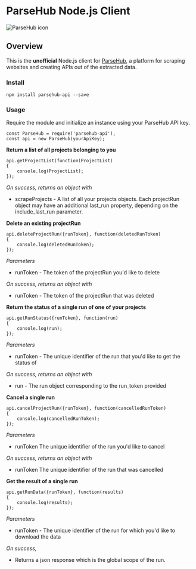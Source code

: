 # ParseHub Node.js Client

![ParseHub icon](https://www.parsehub.com/static/images/parsehub_logo2.svg)

## Overview

This is the **unofficial** Node.js client for [ParseHub](https://www.parsehub.com/), a platform for scraping websites and creating APIs out of the extracted data.

### Install

    npm install parsehub-api --save

### Usage

Require the module and initialize an instance using your ParseHub API key.

    const ParseHub = require('parsehub-api'),
    const api = new ParseHub(yourApiKey);

**Return a list of all projects belonging to you**

```
api.getProjectList(function(ProjectList)
{
	console.log(ProjectList);
});
```

*On success, returns an object with*

* scrapeProjects - A list of all your projects objects. Each projectRun object may have an additional last_run property, depending on the include_last_run parameter.

**Delete an existing projectRun**

```
api.deleteProjectRun({runToken}, function(deletedRunToken)
{
	console.log(deletedRunToken);
});
```
*Parameters*

* runToken - The token of the projectRun you'd like to delete

*On success, returns an object with*

* runToken - The token of the projectRun that was deleted

**Return the status of a single run of one of your projects**

```
api.getRunStatus({runToken}, function(run)
{
	console.log(run);
});
```
*Parameters*

* runToken - The unique identifier of the run that you'd like to get the status of

*On success, returns an object with*

* run - The run object corresponding to the run_token provided

**Cancel a single run**

```
api.cancelProjectRun({runToken}, function(cancelledRunToken)
{
	console.log(cancelledRunToken);
});
```
*Parameters*

* runToken	The unique identifier of the run you'd like to cancel

*On success, returns an object with*

* runToken	The unique identifier of the run that was cancelled

**Get the result of a single run**

```
api.getRunData({runToken}, function(results)
{
	console.log(results);
});
```
*Parameters*

* runToken - The unique identifier of the run for which you'd like to download the data

*On success,*

* Returns a json response which is the global scope of the run.
